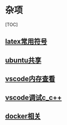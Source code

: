 # 杂项

[TOC]





## [latex常用符号](latex常用符号/latex常用符号.md)

## [ubuntu共享](ubuntu共享/ubuntu共享.md)

## [vscode内存查看](vscode内存查看/vscode内存查看.md)

## [vscode调试c_c++](vscode调试c_c++/vscode调试c_c++.md)

## [docker相关](docker相关/docker相关.md)